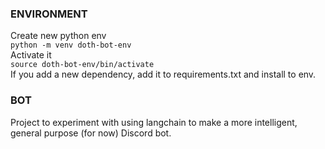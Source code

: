 ### ENVIRONMENT
Create new python env <br />
`python -m venv doth-bot-env` <br />
Activate it <br />
`source doth-bot-env/bin/activate` <br />
If you add a new dependency, add it to requirements.txt and install to env. <br />

### BOT
Project to experiment with using langchain to make a more intelligent, general purpose (for now) Discord bot.
